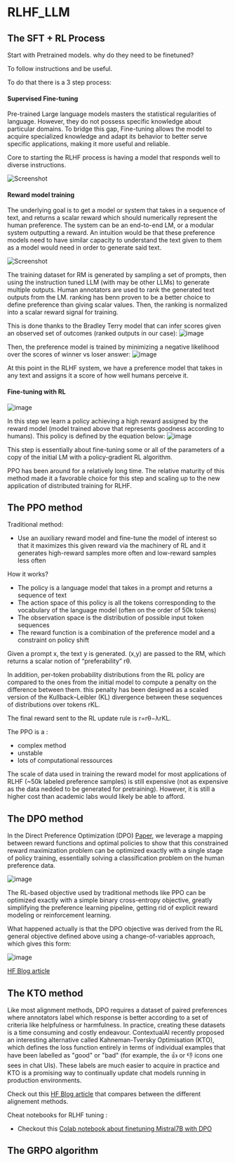 # RLHF_LLM

## The SFT + RL Process
Start with Pretrained models. why do they need to be finetuned?

To follow instructions and be useful.

To do that there is a 3 step process:

#### Supervised Fine-tuning

Pre-trained Large language models masters the statistical regularities of language. However, they do not possess specific knowledge about particular domains. To bridge this gap, Fine-tuning allows the model to acquire specialized knowledge and adapt its behavior to better serve specific applications, making it more useful and reliable.

Core to starting the RLHF process is having a model that responds well to diverse instructions.

![Screenshot](SFT_Step.PNG)


#### Reward model training
The underlying goal is to get a model or system that takes in a sequence of text, and returns a scalar reward which should numerically represent the human preference. 
The system can be an end-to-end LM, or a modular system outputting a reward. An intuition would be that these preference models need to have similar capacity to understand the text given to them as a model would need in order to generate said text.

![Screenshot](RM_step.PNG)


The training dataset for RM is generated by sampling a set of prompts, then using the instruction tuned LLM (with may be other LLMs) to generate multiple outputs.
Human annotators are used to rank the generated text outputs from the LM. ranking has benn proven to be a better choice to define preference than giving scalar values. Then, the ranking is normalized into a scalar reward signal for training.

This  is done thanks to the Bradley Terry model that can infer scores given an observed set of outcomes (ranked outputs in our case):
![image](Bradley_Terry_model.PNG)

Then, the preference model is trained by minimizing a negative likelihood over the scores of winner vs loser answer:
![image](Loss_RM.PNG)


At this point in the RLHF system, we have a preference model that takes in any text and assigns it a score of how well humans perceive it.


#### Fine-tuning with RL

![image](https://github.com/Thabet-Chaaouri/RL_LLM/assets/87118784/1d9f2560-99bb-4d7e-a32a-adf9f5470d51)

In this step we learn a policy achieving a high reward assigned by the reward model (model trained above that represents goodness according to humans).
This policy is defined by the equation below:
![image](Learning_function_policy.PNG)

This step is essentially about fine-tuning some or all of the parameters of a copy of the initial LM with a policy-gradient RL algorithm.

PPO has been around for a relatively long time. The relative maturity of this method made it a favorable choice for this step and scaling up to the new application of distributed training for RLHF.

## The PPO method

Traditional method:
- Use an auxiliary reward model and fine-tune the model of interest so that it maximizes this given reward via the machinery of RL and it generates high-reward samples more often and low-reward samples less often

How it works?
- The policy is a language model that takes in a prompt and returns a sequence of text
- The action space of this policy is all the tokens corresponding to the vocabulary of the language model (often on the order of 50k tokens)
- The observation space is the distribution of possible input token sequences
- The reward function is a combination of the preference model and a constraint on policy shift

Given a prompt x, the text y is generated. (x,y) are passed to the RM, which returns a scalar notion of “preferability” rθ.

In addition, per-token probability distributions from the RL policy are compared to the ones from the initial model to compute a penalty on the difference between them. this penalty has been designed as a scaled version of the Kullback–Leibler (KL) divergence between these sequences of distributions over tokens rKL.

The final reward sent to the RL update rule is r=rθ−λrKL.



​The PPO is a :
- complex method
- unstable
- lots of computational ressources 

The scale of data used in training the reward model for most applications of RLHF (~50k labeled preference samples) is still expensive (not as expensive as the data nedded to be generated for pretraining). However, it is still a higher cost than academic labs would likely be able to afford.

## The DPO method

In the Direct Preference Optimization (DPO) [Paper](https://arxiv.org/pdf/2305.18290.pdf), we leverage a mapping between reward functions and optimal policies to show that this constrained reward maximization problem can be optimized exactly with a single stage of policy training, essentially solving a classification problem on the human preference data.

![image](DPO_Pipeline.PNG)

The RL-based objective used by traditional methods like PPO can be optimized exactly with a simple binary cross-entropy objective, greatly simplifying the preference learning pipeline, getting rid of explicit reward modeling or reinforcement learning.

What happened actually is that the DPO objective was derived from the RL general objective defined above using a change-of-variables approach, which gives this form:

![image](DPO_Objective.PNG)

[HF Blog article](https://huggingface.co/blog/dpo-trl)


## The KTO method

Like most alignment methods, DPO requires a dataset of paired preferences where annotators label which response is better according to a set of criteria like helpfulness or harmfulness. In practice, creating these datasets is a time consuming and costly endeavour. ContextualAI recently proposed an interesting alternative called Kahneman-Tversky Optimisation (KTO), which defines the loss function entirely in terms of individual examples that have been labelled as "good" or "bad" (for example, the 👍 or 👎 icons one sees in chat UIs). These labels are much easier to acquire in practice and KTO is a promising way to continually update chat models running in production environments.

Check out this [HF Blog article](https://huggingface.co/blog/pref-tuning) that compares between the different alignement methods.


Cheat notebooks for RLHF tuning :
- Checkout this [Colab notebook about finetuning Mistral7B with DPO](https://colab.research.google.com/drive/15iFBr1xWgztXvhrj5I9fBv20c7CFOPBE?usp=sharing)

## The GRPO algorithm
